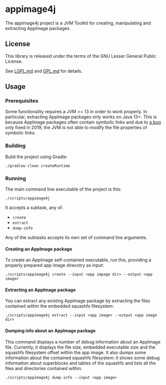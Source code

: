 # appimage4j

The appimage4j project is a JVM Toolkit for creating, manipulating and
extracting AppImage packages.

## License

This library is released under the terms of the GNU Lesser General Public
License.

See [LGPL.md](LGPL.md) and [GPL.md](GPL.md) for details.

## Usage

### Prerequisites

Some functionality requires a JVM >= 13 in order to work properly.
In particular, extracting AppImage packages only works on Java 13+.
This is because AppImage packages often contain symbolic links and due to
[a bug](https://bugs.openjdk.org/browse/JDK-8220793) only fixed in 2019,
the JVM is not able to modify the file properties of symbolic links.

### Building

Build the project using Gradle:

    ./gradlew clean createRuntime

### Running

The main command line executable of the project is this:

    ./scripts/appimage4j

It accepts a subtask, any of:

* `create`
* `extract`
* `dump-info`

Any of the subtasks accepts its own set of command line arguments.

#### Creating an AppImage package

To create an AppImage self-contained executable, run this, providing a
properly prepared app image direcotry as input:

    ./scripts/appimage4j create --input <app impage dir> --output <app image>

#### Extracting an AppImage package

You can extract any existing AppImage package by extracting the files
contained within the embedded squashfs filesystem:

    ./scripts/appimage4j extract --input <app image> --output <app image dir>

#### Dumping info about an AppImage package

This command displays a number of debug information about an AppImage file.
Currently, it displays the file size, embedded executable size and the
squashfs filesystem offset within the app image.
It also dumps some information about the contained squashfs filesystem:
it shows some debug information about superblocks and tables of the squashfs
and lists all the files and directories contained within.

    ./scripts/appimage4j dump-info --input <app image>
